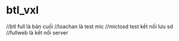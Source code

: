 # btl_vxl
//btl full là bản cuối
//loachan là test mic
//mictosd test kết nối lưu sd
//fullweb là kết nối server
